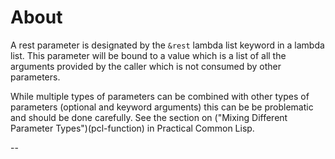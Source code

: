 # About

A rest parameter is designated by the `&rest` lambda list keyword in a lambda list. This parameter will be bound to a value which is a list of all the arguments provided by the caller which is not consumed by other parameters.

While multiple types of parameters can be combined with other types of parameters (optional and keyword arguments) this can be be problematic and should be done carefully. See the section on ("Mixing Different Parameter Types")(pcl-function) in Practical Common Lisp.

--

[pcl-function]: http://www.gigamonkeys.com/book/functions.html
